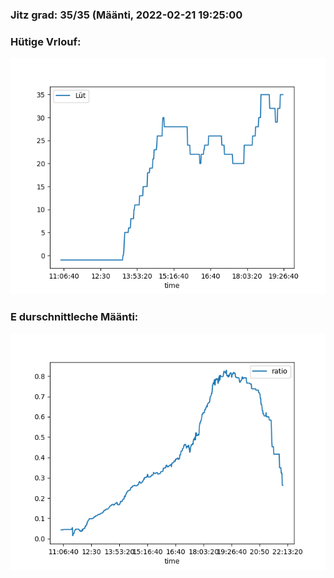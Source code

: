 ### Jitz grad: 35/35 (Määnti, 2022-02-21 19:25:00

### Hütige Vrlouf:
![Graph](Today.png)

### E durschnittleche Määnti:
![Graph](Määnti.png)